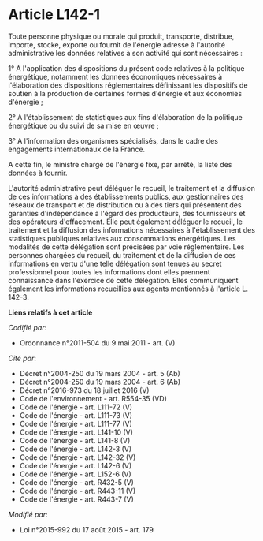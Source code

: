 # Article L142-1

Toute personne physique ou morale qui produit, transporte, distribue, importe, stocke, exporte ou fournit de l'énergie
adresse à l'autorité administrative les données relatives à son activité qui sont nécessaires :

1° A l'application des dispositions du présent code relatives à la politique énergétique, notamment les données économiques
nécessaires à l'élaboration des dispositions réglementaires définissant les dispositifs de soutien à la production de
certaines formes d'énergie et aux économies d'énergie ;

2° A l'établissement de statistiques aux fins d'élaboration de la politique énergétique ou du suivi de sa mise en œuvre ;

3° A l'information des organismes spécialisés, dans le cadre des engagements internationaux de la France.

A cette fin, le ministre chargé de l'énergie fixe, par arrêté, la liste des données à fournir.

L'autorité administrative peut déléguer le recueil, le traitement et la diffusion de ces informations à des établissements
publics, aux gestionnaires des réseaux de transport et de distribution ou à des tiers qui présentent des garanties
d'indépendance à l'égard des producteurs, des fournisseurs et des opérateurs d'effacement. Elle peut également déléguer le
recueil, le traitement et la diffusion des informations nécessaires à l'établissement des statistiques publiques relatives
aux consommations énergétiques. Les modalités de cette délégation sont précisées par voie réglementaire. Les personnes
chargées du recueil, du traitement et de la diffusion de ces informations en vertu d'une telle délégation sont tenues au
secret professionnel pour toutes les informations dont elles prennent connaissance dans l'exercice de cette délégation. Elles
communiquent également les informations recueillies aux agents mentionnés à l'article L. 142-3.

**Liens relatifs à cet article**

_Codifié par_:

  - Ordonnance n°2011-504 du 9 mai 2011 - art. (V)

_Cité par_:

  - Décret n°2004-250 du 19 mars 2004 - art. 5 (Ab)
  - Décret n°2004-250 du 19 mars 2004 - art. 6 (Ab)
  - Décret n°2016-973 du 18 juillet 2016 (V)
  - Code de l'environnement - art. R554-35 (VD)
  - Code de l'énergie - art. L111-72 (V)
  - Code de l'énergie - art. L111-73 (V)
  - Code de l'énergie - art. L111-77 (V)
  - Code de l'énergie - art. L141-10 (V)
  - Code de l'énergie - art. L141-8 (V)
  - Code de l'énergie - art. L142-3 (V)
  - Code de l'énergie - art. L142-32 (V)
  - Code de l'énergie - art. L142-6 (V)
  - Code de l'énergie - art. L152-6 (V)
  - Code de l'énergie - art. R432-5 (V)
  - Code de l'énergie - art. R443-11 (V)
  - Code de l'énergie - art. R443-7 (V)

_Modifié par_:

  - Loi n°2015-992 du 17 août 2015 - art. 179
